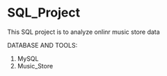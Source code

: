# SQL_Project

This SQL project is to analyze onlinr music store data


DATABASE AND TOOLS:

 1. MySQL    
 2.  Music_Store
